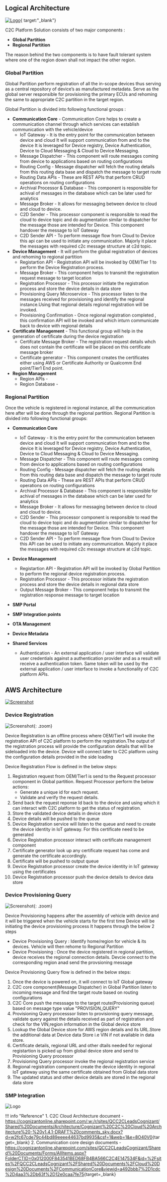##  Logical Architecture
[![Logo](../assets/C2CArchitecture_GlobalPartition.png)](../assets/C2CArchitecture_GlobalPartition.png){ target:"_blank"}

C2C Platform Solution consists of two major components : 

* **Global Partition** 
* **Regional Partition** 

The reason behind the two components is to have fault tolerant system where one of the region down shall not impact the other region. 

### Global Partition
Global Partition perform registration of all the in-scope devices thus serving as a central repository of device’s as manufactured metadata. 
Serve as the global server responsible for provisioning the primary ECUs and rehoming the same to appropriate C2C partition in the target region.

Global Partition is divided into following functional groups : 

* **Communication Core** - Communication Core helps to create a communication channel through which services can establish communication with the vehicle/device
	+ IoT Gateway - It is the entry point for the communication between device and cloud It will support communication from and to the device It is leveraged for Device registry, Device Authentication, Device to Cloud Messaging & Cloud to Device Messaging.
	+ Message Dispatcher - This component will route messages coming from device to applications based on routing configurations
	+ Routing Config - Message dispatcher will fetch the routing details from this routing data base and dispatch the message to target route
	+ Routing Data APIs - These are REST APIs that perform CRUD operations on routing configurations 
	+ Archival Processor & Database - This component is responsible for achival of messages in the database which can be later used for analytics
	+ Message Broker -  It allows for messaging between device to cloud and cloud to device. 
	+ C2D Sender - This processor component is responsible to read the cloud to device topic and do augmentation similar to dispatcher for the message those are intended for Device. This component handover the message to IoT Gateway 
	+ C2D Sender API -  To perform message flow from Cloud to Device this api can be used to initiate any communication. Majorly it place the messages with required c2c message structure at c2d topic. 
* **Device Management** - It will perform the global registration of devices and rehoming to regional partition
	+ Registartion API - Registration API will be invoked by OEM/Tier 1 to perform the Device Registration process. 
	+ Message Broker - This component helps to transmit the registration request message to target location 
	+ Registration Processor - This processor initiate the registration process and store the device details in data store
	+ Provisioning Query Microservice - This processor listen to the messages received for provisioning and identify the regional instance.Using that regional details regional registration will be invoked.
	+ Provisioning Confirmation - Once regional registration completed , this confirmation API will be invoked and which inturn communicate back to device with regional details
* **Certificate Management** - This functional group will help in the generation of certificate during the device registration 
	+ Certifcate Message Broker - The registration request details whch does not contain the certificate will be placed on this certificate message broker
	+ Certificate generator - This component creates the certificates either using AWS or Certificate Authority or Qualcomm End point/Tier1 End point.
* **Region Management** 
	+ Region APIs - 
	+ Region Database - 
### Regional Partition

Once the vehicle is registered in regional instance, all the communication here after will be done through the regional partition. 
Regional Partition is divided into following functional groups: 

* **Communication Core** 
	+ IoT Gateway - It is the entry point for the communication between device and cloud It will support communication from and to the device It is leveraged for Device registry, Device Authentication, Device to Cloud Messaging & Cloud to Device Messaging. 
	+ Message Dispatcher - This component will route messages coming from device to applications based on routing configurations 
	+ Routing Config - Message dispatcher will fetch the routing details from this routing data base and dispatch the message to target route 
	+ Routing Data APIs - These are REST APIs that perform CRUD operations on routing configurations  
	+ Archival Processor & Database - This component is responsible for achival of messages in the database which can be later used for analytics 
	+ Message Broker - It allows for messaging between device to cloud and cloud to device.  
	+ C2D Sender - This processor component is responsible to read the cloud to device topic and do augmentation similar to dispatcher for the message those are intended for Device. This component handover the message to IoT Gateway  
	+ C2D Sender API - To perform message flow from Cloud to Device this API can be used to initiate any communication. Majorly it place the messages with required c2c message structure at c2d topic.  
	
* **Device Management** 
	+ Registartion API - Registration API will be invoked by Global Partition to perform the regional device registration process.  
	+ Registration Processor - This processor initiate the registration process and store the device details in regional data store 
	+ Output Message Broker - This component helps to transmit the registration response message to target location  
	
* **SMP Portal**  

* **SMP Integration points** 

* **OTA Management** 

* **Device Metadata** 

* **Shared Services** 
	+ Authentication - An external application /  user interface will validate user credentials against a authentication provider and as a result will receive a authentication token. Same token will be used by the external application / user interface to invoke a functionality of C2C platform APIs.


## AWS Architecture
[![Screenshot](../assets/C2CPlatform_Architecture.png)](../assets/C2CPlatform_Architecture.png)

### Device Registration 
![Screenshot](../assets/device_Registration_architecture.png){: .zoom}

Device Registration is an offline process where OEM/Tier1 will invoke the registration API of C2C platform to perform the registration.The output of the
registration process will provide the configuration details that will be sideloaded into the device. Device will connect later to C2C platform using the configuration details provided in the side loading 

Device Registration Flow is defined in the below steps:

1. Registration request from OEM/Tier1 is send to the Request processor component in Global partition.
Request Processor perform the below actions:
	+ Generate a unique id for each request. 
	+ Validate and verify the request details. 
2. Send back the request reponse Id back to the device and using which it can interact with C2C platform to get the status of registration.
3. Store the validated device details in device store
4. Device details will be pushed to the queue
5. Device Registration service will listen to the queue and need to create the device identity in IoT gateway. For this certificate need to be generated
6. Device Registration processor interact with certificate management component 
7. Certificate generator look up any certificate request has come and generate the certificate accordingly.
8. Certificate will be pushed to output queue 
9. Device Registration processor create the device identity in IoT gateway using the certificates 
10. Device Registration processor push the device details to device data store
  
  
### Device Provisioning Query
![Screenshot](../assets/Device_ProvisioningQuery_architecture.png){: .zoom} 

Device Provisioning happens after the assembly of vehicle with device and it will be triggered when the vehicle starts for the first time
Device will be initiating the device provisioning process
It happens through the below 2 steps
* Device Provisioning Query : Identify home/region for vehicle & its devices. Vehicle will then rehome to Regional Partition
* Device Provisioning : Once the device registered in regional partition, device receives the regional connection details. Devcie connect to the corresponding region anad send the provsioning message

Device Provisioning Query flow is defined in the below steps:

1. Once the device is powered on, it will connect to  IoT Global gateway
2. C2C core component(Message Dispatcher) in Global Partition listen to incoming message and find the target route based on routing configurations
3. C2C Core push the messsage to the target route(Provisioning queue) based on message type value "PROVISION_QUERY"  
4. Provisioning Query processsor listen to provisioning query message, validate query against the details received as part of registration and check for the VIN,region information in the Global device store
5. Lookup the Global Device store for AWS region details and its URL.Store the additional data at Device data Store i.e VIN if not available in data store.
6. Certificate details, regional URL and other dtails needed for regional registartion is picked up from global device store and send to Provisioning Query processor 
7. Provisioning Query processor invoke the regional registration service 
8. Regional registration component create the device identity in regional IoT gateway using the same certificate obtained from Global data store 
9. The updated status and other device details are stored in the regional data store

### SMP Integration
 ![Logo](../assets/SMPIntegration.png)


!!! info "Reference"
	1. C2C Cloud Architecture document - <https://cognizantonline.sharepoint.com/:w:/r/sites/QCC2CLeadsCognizant/Shared%20Documents/Architecture/Cognizant%20C2C%20Cloud%20Architecture%20-%20v1.4.1-DRAFT%20comments_sky.docx?d=w2fc67cde79c44bd89eeee44637bd9935&csf=1&web=1&e=8O40V0>{target=_blank}
    2. Communication core design documents - <https://cognizantonline.sharepoint.com/sites/QCC2CLeadsCognizant/Shared%20Documents/Forms/AllItems.aspx?FolderCTID=0x012000F843541BED68FB4BA566C2C4E147534F&id=%2Fsites%2FQCC2CLeadsCognizant%2FShared%20Documents%2FCloud%20Design%20Documents%2FCommunicationCore&viewid=a492bbb7%2D1cdc%2D4aa3%2Db63f%2D12e0caa7fe75>{target=_blank}
